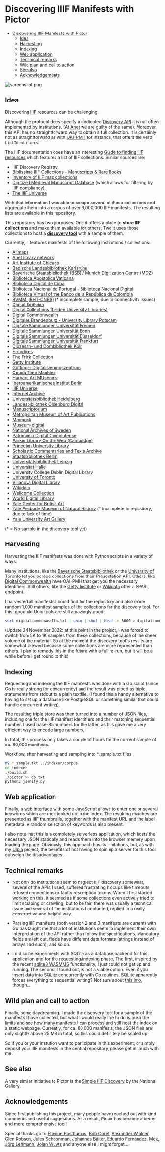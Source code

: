 # Discovering IIIF Manifests with Pictor

<!--toc:start-->
- [Discovering IIIF Manifests with Pictor](#discovering-iiif-manifests-with-pictor)
  - [Idea](#idea)
  - [Harvesting](#harvesting)
  - [Indexing](#indexing)
  - [Web application](#web-application)
  - [Technical remarks](#technical-remarks)
  - [Wild plan and call to action](#wild-plan-and-call-to-action)
  - [See also](#see-also)
  - [Acknowledgements](#acknowledgements)
<!--toc:end-->

![screenshot.png](screenshot.png)

## Idea

Discovering [IIIF](https://iiif.io/) resources can be challenging.

Although the protocol does specify a dedicated [Discovery API](https://iiif.io/api/discovery/1.0/) it is not often implemented by institutions. (At [Anet](https://anet.be) we are guilty of the same). Moreover, this API has no straightforward way to obtain a full collection. It is certainly not as straightforward as with [OAI-PMH](https://www.openarchives.org/pmh/) for instance, that offers the verb `ListIdentifiers`.

The IIIF documentation does have an interesting [Guide to finding IIIF resources](https://iiif.io/guides/finding_resources/) which features a list of IIIF collections. Similar sources are:

- [IIIF Discovery Registry](https://registry.iiif.io/)
- [Biblissima IIIF Collections - Manuscripts & Rare Books](https://iiif.biblissima.fr/collections/)
- [Inventory of IIIF map collections](https://allmaps.org/)
- [Digitized Medieval Manuscript Database](https://digitizedmedievalmanuscripts.org/data#) (which allows for filtering by IIIF compliancy)
- [The IIIF Universe](https://graph.global/universes/iiif)

With that information I was able to scrape several of these collections and aggregate them into a corpus of over 6,000,000 IIIF manifests. The resulting lists are available in this repository.

This repository has two purposes. One it offers a place to **store IIIF collections** and make them available for others. Two it uses those collections to host a [**discovery tool**](https://tomdeneire.github.io/pictor/) with a sample of them.

Currently, it features manifests of the following institutions / collections:

- [Allmaps](https://allmaps.org)
- [Anet library network](https://www.uantwerpen.be/en/projects/anet/)
- [Art Institute of Chicago](https://www.artic.edu/)
- [Badische Landesbibliothek Karlsruhe](https://www.blb-karlsruhe.de/)
- [Bayerische Staatsbibliothek (BSB) / Munich Digitization Centre (MDZ)](https://www.digitale-sammlungen.de/en/)
- [Biblioteca Apostolica Vaticana](https://www.vaticanlibrary.va/)
- [Biblioteca Digital de Cuba](http://iiif.sld.cu/)
- [Biblioteca Nacional de Portugal - Biblioteca Nacional Digital](https://bndigital.bnportugal.gov.pt/)
- [Biblioteca Virtual of the Banco de la República de Colombia](https://babel.banrepcultural.org)
- [BVMM (IRHT-CNRS)](https://bvmm.irht.cnrs.fr/) (* incomplete sample, due to connectivity issues)
- [Digital Bodleian](https://digital.bodleian.ox.ac.uk/)
- [Digital Collections (Leiden University Libraries)](https://digitalcollections.universiteitleiden.nl/)
- [Digital Commonwealth](https://digitalcommonwealth.org/)
- [Digitales Brandenburg - University Library Potsdam](https://digital.ub.uni-potsdam.de/)
- [Digitale Sammlungen Universität Bremen](https://brema.suub.uni-bremen.de)
- [Digitale Sammlungen Universität Bonn](http://digitale-sammlungen.ulb.uni-bonn.de)
- [Digitale Sammlungen Universität Düsseldorf](https://digital.ub.uni-duesseldorf.de)
- [Digitale Sammlungen Universität Frankfurt](https://digital.ub.uni-frankfurt.de)
- [Diözesan- und Dombibliothek Köln](https://dombibliothek-koeln.de/)
- [E-codices](https://e-codices.unifr.ch/en)
- [The Frick Collection](https://www.frick.org/)
- [Getty Institute](https://iiif.io/guides/guides/search.getty.edu/)
- [Göttinger Digitalisierungszentrum](https://manifests.sub.uni-goettingen.de/)
- [Gouda Time Machine](https://www.goudatijdmachine.nl/)
- [Harvard Art MUseums](https://harvardartmuseums.org/)
- [Iberoamerikanisches Institut Berlin](https://www.iai.spk-berlin.de/startseite.html)
- [IIIF Universe](https://graph.global/universes/iiif)
- [Internet Archive](https://archive.org/)
- [Universitätsbibliothek Heidelberg](https://www.ub.uni-heidelberg.de/)
- [Landesbibliothek Oldenburg Digital](https://digital.lb-oldenburg.de)
- [Manuscriptorium](https://manuscriptorium.com/)
- [Metropolitan Museum of Art Publications](https://www.metmuseum.org/art/libraries-and-research-centers/watson-digital-collections/metropolitan-museum-of-art-publications)
- [Mmmonk](https://www.mmmonk.be/)
- [Museum-digital](https://www.museum-digital.de/)
- [National Archives of Sweden](https://riksarkivet.se/)
- [Patrimonio Digital Complutense](https://patrimoniodigital.ucm.es/s/patrimonio/page/inicio)
- [Parker Library On the Web (Cambridge)](https://parker.stanford.edu/parker/)
- [Princeton University Library](https://figgy.princeton.edu)
- [Scholastic Commentaries and Texts Archive](https://scta.info/)
- [Staatsbibliothek Berlin](https://staatsbibliothek-berlin.de/en/)
- [Universitätsbibliothek Leipzig](https://www.ub.uni-leipzig.de/en/home/)
- [Universität Halle](https://digitale.bibliothek.uni-halle.de/)
- [University College Dublin Digital Library](https://data.ucd.ie/)
- [University of Toronto](https://collections.library.utoronto.ca/)
- [Villanova Digital Library](https://digital.library.villanova.edu/)
- [Wikidata](https://www.wikidata.org/)
- [Wellcome Collection](https://wellcomecollection.org/)
- [World Digital Library](https://www.loc.gov/collections/world-digital-library/about-this-collection/)
- [Yale Center for British Art](https://britishart.yale.edu/)
- [Yale Peabody Museum of Natural History](https://peabody.yale.edu/) (* incomplete in repository, due to lack of time)
- [Yale University Art Gallery](https://artgallery.yale.edu/)

(* = No sample in the discovery tool yet)

## Harvesting

Harvesting the IIIF manifests was done with Python scripts in a variety of ways.

Many institutions, like the [Bayerische Staatsbibliothek](https://www.digitale-sammlungen.de/en/) or the [University of Toronto](https://collections.library.utoronto.ca/) let you scrape collections from their Presentation API. Others, like [Digital Commonwealth](https://digitalcommonwealth.org/) have OAI-PMH that get you the necessary identifiers. Still others, like the [Getty Institute](https://iiif.io/guides/guides/search.getty.edu/) or [Wikidata](https://www.wikidata.org/) offer a SPARL endpoint.

I harvested all manifests I could find for the repository and also made random 1,000 manifest samples of the collections for the discovery tool. For this, good old Unix tools are still amazingly good:

```bash
sort digitalcommonwealth.txt | uniq | shuf | head -n 5000 > digitalcommonwealth_sample.txt
```

(Update 24 November 2022: at this point in the project, I was forced to switch from 5K to 1K samples from these collections, because of the sheer volume of the material. So at the moment the discovery tool's results are somewhat skewed because some collections are more represented than others. I plan to remedy this in the future with a full re-run, but it will be a while before I get round to this)

## Indexing

Requesting and indexing the IIIF manifests was done with a Go script (since Go is really strong for concurrency) and the result was piped as triple statements from stdout to a plain textfile. (I found this a handy alternative to having to set up a database like PostgreSQL or something similar that could handle concurrent writing).

The resulting triple store was then turned into a number of JSON files, including one for the IIIF manifest identifiers and their matching sequential number. I used base-85 numbers for the latter, as this gave me a very efficient way to encode large numbers.

In total, this process only takes a couple of hours for the current sample of ca. 80,000 manifests.

Workflow, after harvesting and sampling into *_sample.txt files

``` bash
mv *_sample.txt ../indexer/corpus
cd indexer
./build.sh
./pictor >> db.txt
python3 jsonify.py
```

## Web application

Finally, a [web interface](https://tomdeneire.github.io/pictor/) with some JavaScript allows to enter one or several keywords which are then looked up in the index. The resulting matches are presented as IIIF thumbnails, together with the manifest URL and the label metadata. A random selection of keywords is also present.

I also note that this is a completely serverless application, which hosts the necessary JSON statically and reads them into the browser memory upon loading the page. Obviously, this approach has its limitations, but, as with my [Ulpia](https://github.com/TomDeneire/ulpia) project, the benefits of not having to spin up a server for this tool outweigh the disadvantages.

## Technical remarks

- Not only do institutions seem to neglect IIIF discovery somewhat, several of the APIs I used, suffered frustrating hiccups like timeouts, refused connections or faulty resumption tokens. When I first started working on this, it seemed as if some collections even actively tried to limit scraping or crawling, but to be fair, there was usually a technical issue and several of the institutions I contacted, replied in a really constructive and helpful way.

- Parsing IIIF manifests (both version 2 and 3 manifests are current) with Go has taught me that a lot of institutions seem to implement their own interpretation of the API rather than follow the specifications. Mandatory fields are left out, fields have different data formats (strings instead of arrays and such), and so on.

- I did some experiments with SQLite as a database backend for this application and for the requesting/indexing phase. The first, inspired by the recent [sqlite3 WASM/JS](https://sqlite.org/wasm/doc/ckout/index.md) functionality, I just could not get up and running. The second, I found out, is not a viable option. Even if you insert data into SQLite concurrently with Go routines, SQLite apparently forces everything to sequential writing? Not sure about [this info](https://www.sqlite.org/threadsafe.html), though...

## Wild plan and call to action

Finally, some daydreaming. I made the discovery tool for a sample of the manifests I have collected, but what I would really like to do is push the limits and see how many manifests I can process and still host the index on a static webpage. Currently, for ca. 80,000 manifests, the JSON files are only slightly above 25 MB in total, so this could definitely be scaled up.

So if you or your instution want to participate in this experiment, or simply deposit your IIIF manifests in the central repository, please get in touch with me.

## See also

A very similar initiative to Pictor is the [Simple IIIF Discovery](https://research.ng-london.org.uk/ss-iiif/) by the National Gallery.

## Acknowledgements

Since first publishing this project, many people have reached out with kind comments and useful suggestions. As a result, Pictor has become a better and more comprehensive tool!

Special thanks go to [Etienne Posthumus](https://github.com/epoz), [Bob Coret](https://twitter.com/coret), [Alexander Winkler](https://github.com/alexander-winkler), [Glen Robson](https://github.com/glenrobson), [Jules Schoonman](https://sammeltassen.nl/), [Johannes Baiter](https://github.com/jbaiter), [Eduardo Fernández](https://orcid.org/0000-0001-9864-8734), [Mek](https://mek.fyi/), [Jörg Lehmann](@jrglmn@mastodon.social), [Jolan Wuyts](https://github.com/Hobbesball) and anyone else I might forget...
